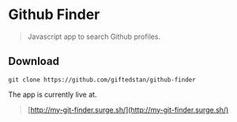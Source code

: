 # Github Finder

> Javascript app to search Github profiles.

## Download

`git clone https://github.com/giftedstan/github-finder`


The app is currently live at.
> [http://my-git-finder.surge.sh/](http://my-git-finder.surge.sh/)

